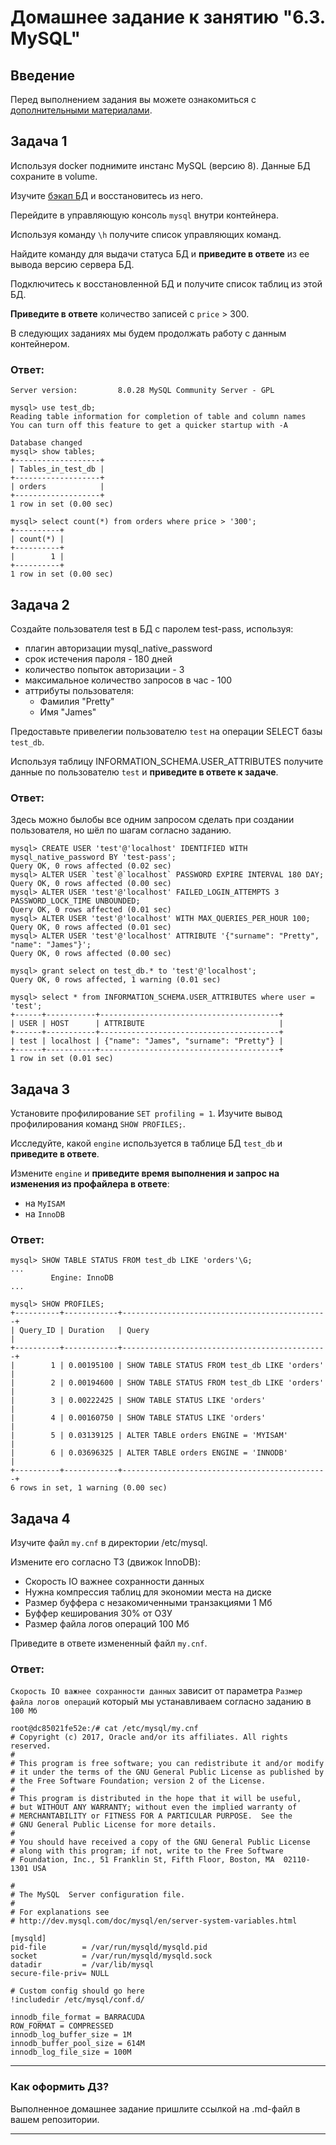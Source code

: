 # Домашнее задание к занятию "6.3. MySQL"

## Введение

Перед выполнением задания вы можете ознакомиться с 
[дополнительными материалами](https://github.com/netology-code/virt-homeworks/tree/master/additional/README.md).

## Задача 1

Используя docker поднимите инстанс MySQL (версию 8). Данные БД сохраните в volume.

Изучите [бэкап БД](https://github.com/netology-code/virt-homeworks/tree/master/06-db-03-mysql/test_data) и 
восстановитесь из него.

Перейдите в управляющую консоль `mysql` внутри контейнера.

Используя команду `\h` получите список управляющих команд.

Найдите команду для выдачи статуса БД и **приведите в ответе** из ее вывода версию сервера БД.

Подключитесь к восстановленной БД и получите список таблиц из этой БД.

**Приведите в ответе** количество записей с `price` > 300.

В следующих заданиях мы будем продолжать работу с данным контейнером.

### Ответ:
```
Server version:         8.0.28 MySQL Community Server - GPL
```
```
mysql> use test_db;
Reading table information for completion of table and column names
You can turn off this feature to get a quicker startup with -A

Database changed
mysql> show tables;
+-------------------+
| Tables_in_test_db |
+-------------------+
| orders            |
+-------------------+
1 row in set (0.00 sec)

mysql> select count(*) from orders where price > '300';
+----------+
| count(*) |
+----------+
|        1 |
+----------+
1 row in set (0.00 sec)
```

## Задача 2

Создайте пользователя test в БД c паролем test-pass, используя:
- плагин авторизации mysql_native_password
- срок истечения пароля - 180 дней 
- количество попыток авторизации - 3 
- максимальное количество запросов в час - 100
- аттрибуты пользователя:
    - Фамилия "Pretty"
    - Имя "James"

Предоставьте привелегии пользователю `test` на операции SELECT базы `test_db`.
    
Используя таблицу INFORMATION_SCHEMA.USER_ATTRIBUTES получите данные по пользователю `test` и 
**приведите в ответе к задаче**.

### Ответ:
Здесь можно былобы все одним запросом сделать при создании пользователя, но шёл по шагам согласно заданию.  
```
mysql> CREATE USER 'test'@'localhost' IDENTIFIED WITH mysql_native_password BY 'test-pass';
Query OK, 0 rows affected (0.02 sec)
mysql> ALTER USER `test`@`localhost` PASSWORD EXPIRE INTERVAL 180 DAY;
Query OK, 0 rows affected (0.00 sec)
mysql> ALTER USER 'test'@'localhost' FAILED_LOGIN_ATTEMPTS 3 PASSWORD_LOCK_TIME UNBOUNDED;
Query OK, 0 rows affected (0.01 sec)
mysql> ALTER USER 'test'@'localhost' WITH MAX_QUERIES_PER_HOUR 100;
Query OK, 0 rows affected (0.01 sec)
mysql> ALTER USER 'test'@'localhost' ATTRIBUTE '{"surname": "Pretty", "name": "James"}';
Query OK, 0 rows affected (0.00 sec)
```
```
mysql> grant select on test_db.* to 'test'@'localhost';
Query OK, 0 rows affected, 1 warning (0.01 sec)

```
```
mysql> select * from INFORMATION_SCHEMA.USER_ATTRIBUTES where user = 'test';
+------+-----------+----------------------------------------+
| USER | HOST      | ATTRIBUTE                              |
+------+-----------+----------------------------------------+
| test | localhost | {"name": "James", "surname": "Pretty"} |
+------+-----------+----------------------------------------+
1 row in set (0.01 sec)
```

## Задача 3

Установите профилирование `SET profiling = 1`.
Изучите вывод профилирования команд `SHOW PROFILES;`.

Исследуйте, какой `engine` используется в таблице БД `test_db` и **приведите в ответе**.

Измените `engine` и **приведите время выполнения и запрос на изменения из профайлера в ответе**:
- на `MyISAM`
- на `InnoDB`

### Ответ:
```
mysql> SHOW TABLE STATUS FROM test_db LIKE 'orders'\G;
...
         Engine: InnoDB
...
```
```
mysql> SHOW PROFILES;
+----------+------------+----------------------------------------------+
| Query_ID | Duration   | Query                                        |
+----------+------------+----------------------------------------------+
|        1 | 0.00195100 | SHOW TABLE STATUS FROM test_db LIKE 'orders' |
|        2 | 0.00194600 | SHOW TABLE STATUS FROM test_db LIKE 'orders' |
|        3 | 0.00222425 | SHOW TABLE STATUS LIKE 'orders'              |
|        4 | 0.00160750 | SHOW TABLE STATUS LIKE 'orders'              |
|        5 | 0.03139125 | ALTER TABLE orders ENGINE = 'MYISAM'         |
|        6 | 0.03696325 | ALTER TABLE orders ENGINE = 'INNODB'         |
+----------+------------+----------------------------------------------+
6 rows in set, 1 warning (0.00 sec)
```
## Задача 4 

Изучите файл `my.cnf` в директории /etc/mysql.

Измените его согласно ТЗ (движок InnoDB):
- Скорость IO важнее сохранности данных
- Нужна компрессия таблиц для экономии места на диске
- Размер буффера с незакомиченными транзакциями 1 Мб
- Буффер кеширования 30% от ОЗУ
- Размер файла логов операций 100 Мб

Приведите в ответе измененный файл `my.cnf`.

### Ответ:
`Скорость IO важнее сохранности данных` зависит от параметра `Размер файла логов операций` который мы устанавливаем согласно заданию в `100 Мб`

```
root@dc85021fe52e:/# cat /etc/mysql/my.cnf
# Copyright (c) 2017, Oracle and/or its affiliates. All rights reserved.
#
# This program is free software; you can redistribute it and/or modify
# it under the terms of the GNU General Public License as published by
# the Free Software Foundation; version 2 of the License.
#
# This program is distributed in the hope that it will be useful,
# but WITHOUT ANY WARRANTY; without even the implied warranty of
# MERCHANTABILITY or FITNESS FOR A PARTICULAR PURPOSE.  See the
# GNU General Public License for more details.
#
# You should have received a copy of the GNU General Public License
# along with this program; if not, write to the Free Software
# Foundation, Inc., 51 Franklin St, Fifth Floor, Boston, MA  02110-1301 USA

#
# The MySQL  Server configuration file.
#
# For explanations see
# http://dev.mysql.com/doc/mysql/en/server-system-variables.html

[mysqld]
pid-file        = /var/run/mysqld/mysqld.pid
socket          = /var/run/mysqld/mysqld.sock
datadir         = /var/lib/mysql
secure-file-priv= NULL

# Custom config should go here
!includedir /etc/mysql/conf.d/

innodb_file_format = BARRACUDA
ROW_FORMAT = COMPRESSED
innodb_log_buffer_size = 1M
innodb_buffer_pool_size = 614M
innodb_log_file_size = 100M
```

---

### Как оформить ДЗ?

Выполненное домашнее задание пришлите ссылкой на .md-файл в вашем репозитории.

---